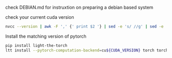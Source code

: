 
check DEBIAN.md for instruxtion on preparing a debian based system

check your current cuda version

```bash
nvcc --version | awk -F ',' {' print $2 '} | sed -e 's/ //g' | sed -e 's/\.//g' | sed -e 's/release//g' | uniq
```

Install the matching version of pytorch

```bash
pip install light-the-torch
ltt install --pytorch-computation-backend=cu${CUDA_VERSION} torch torchvision torchaudio
```